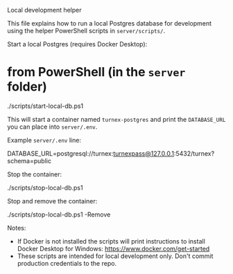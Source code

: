 Local development helper

This file explains how to run a local Postgres database for development using the helper PowerShell scripts in `server/scripts/`.

Start a local Postgres (requires Docker Desktop):

  # from PowerShell (in the `server` folder)
  ./scripts/start-local-db.ps1

This will start a container named `turnex-postgres` and print the `DATABASE_URL` you can place into `server/.env`.

Example `server/.env` line:

  DATABASE_URL=postgresql://turnex:turnexpass@127.0.0.1:5432/turnex?schema=public

Stop the container:

  ./scripts/stop-local-db.ps1

Stop and remove the container:

  ./scripts/stop-local-db.ps1 -Remove

Notes:
- If Docker is not installed the scripts will print instructions to install Docker Desktop for Windows: https://www.docker.com/get-started
- These scripts are intended for local development only. Don't commit production credentials to the repo.
